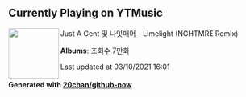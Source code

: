## Currently Playing on YTMusic

[<img align="left" width="100" src="https://i.ytimg.com/vi/NCvG8C1a2IE/sddefault.jpg?sqp=-oaymwEWCJADEOEBIAQqCghqEJQEGHgg6AJIWg&rs">](https://music.youtube.com/watch?v=NCvG8C1a2IE)

Just A Gent 및 나잇매어 - Limelight (NGHTMRE Remix)

**Albums**: 조회수 7만회

Last updated at 03/10/2021 16:01

#### Generated with [20chan/github-now](https://github.com/20chan/github-now)


<!--
**20chan/20chan** is a ✨ _special_ ✨ repository because its `README.md` (this file) appears on your GitHub profile.

Here are some ideas to get you started:

- 🔭 I’m currently working on ...
- 🌱 I’m currently learning ...
- 👯 I’m looking to collaborate on ...
- 🤔 I’m looking for help with ...
- 💬 Ask me about ...
- 📫 How to reach me: ...
- 😄 Pronouns: ...
- ⚡ Fun fact: ...
-->
